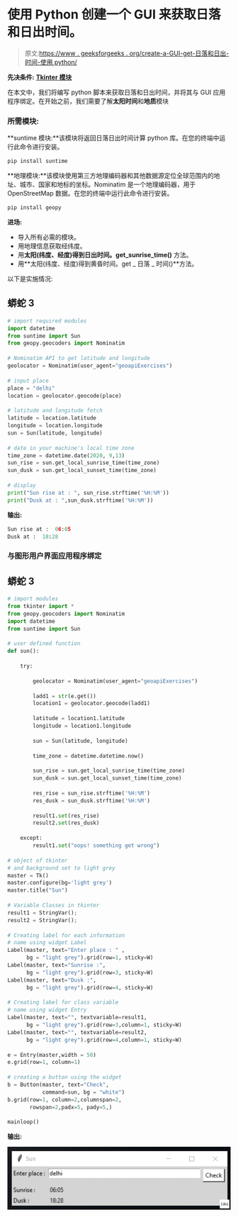 # 使用 Python 创建一个 GUI 来获取日落和日出时间。

> 原文:[https://www . geeksforgeeks . org/create-a-GUI-get-日落和日出-时间-使用 python/](https://www.geeksforgeeks.org/create-a-gui-to-get-sunset-and-sunrise-time-using-python/)

**先决条件:** [**Tkinter 模块**](https://www.geeksforgeeks.org/python-gui-tkinter/#:~:text=Python%20offers%20multiple%20options%20for,to%20create%20the%20GUI%20applications.)

在本文中，我们将编写 python 脚本来获取日落和日出时间，并将其与 GUI 应用程序绑定。在开始之前，我们需要了解**太阳时间**和**地质**模块

### 所需模块:

**suntime 模块:**该模块将返回日落日出时间计算 python 库。在您的终端中运行此命令进行安装。

```py
pip install suntime
```

**地理模块:**该模块使用第三方地理编码器和其他数据源定位全球范围内的地址、城市、国家和地标的坐标。Nominatim 是一个地理编码器，用于 OpenStreetMap 数据。在您的终端中运行此命令进行安装。

```py
pip install geopy
```

**进场:**

*   导入所有必需的模块。
*   用地理信息获取经纬度。
*   用**太阳(纬度、经度)得到日出时间。get_sunrise_time()** 方法。
*   用**太阳(纬度、经度)得到黄昏时间。get _ 日落 _ 时间()**方法。

以下是实施情况:

## 蟒蛇 3

```py
# import required modules
import datetime
from suntime import Sun
from geopy.geocoders import Nominatim

# Nominatim API to get latitude and longitude
geolocator = Nominatim(user_agent="geoapiExercises")

# input place
place = "delhi"
location = geolocator.geocode(place)

# latitude and longitude fetch
latitude = location.latitude
longitude = location.longitude
sun = Sun(latitude, longitude)

# date in your machine's local time zone
time_zone = datetime.date(2020, 9,13)
sun_rise = sun.get_local_sunrise_time(time_zone)
sun_dusk = sun.get_local_sunset_time(time_zone)

# display
print("Sun rise at : ", sun_rise.strftime('%H:%M'))
print("Dusk at : ",sun_dusk.strftime('%H:%M'))
```

**输出:**

```py
Sun rise at :  06:05
Dusk at :  18:28
```

### 与图形用户界面应用程序绑定

## 蟒蛇 3

```py
# import modules
from tkinter import *
from geopy.geocoders import Nominatim
import datetime
from suntime import Sun

# user defined function
def sun():

    try:

        geolocator = Nominatim(user_agent="geoapiExercises")

        ladd1 = str(e.get())
        location1 = geolocator.geocode(ladd1)

        latitude = location1.latitude
        longitude = location1.longitude

        sun = Sun(latitude, longitude)

        time_zone = datetime.datetime.now()

        sun_rise = sun.get_local_sunrise_time(time_zone)
        sun_dusk = sun.get_local_sunset_time(time_zone)

        res_rise = sun_rise.strftime('%H:%M')
        res_dusk = sun_dusk.strftime('%H:%M')

        result1.set(res_rise)
        result2.set(res_dusk)

    except:
        result1.set("oops! something get wrong")

# object of tkinter
# and background set to light grey
master = Tk()
master.configure(bg='light grey')
master.title("Sun")

# Variable Classes in tkinter
result1 = StringVar();
result2 = StringVar();

# Creating label for each information
# name using widget Label
Label(master, text="Enter place : " ,
      bg = "light grey").grid(row=1, sticky=W)
Label(master, text="Sunrise :",
      bg = "light grey").grid(row=3, sticky=W)
Label(master, text="Dusk :",
      bg = "light grey").grid(row=4, sticky=W)

# Creating label for class variable
# name using widget Entry
Label(master, text="", textvariable=result1,
      bg = "light grey").grid(row=3,column=1, sticky=W)
Label(master, text="", textvariable=result2,
      bg = "light grey").grid(row=4,column=1, sticky=W)

e = Entry(master,width = 50)
e.grid(row=1, column=1)

# creating a button using the widget 
b = Button(master, text="Check",
           command=sun, bg = "white")
b.grid(row=1, column=2,columnspan=2,
       rowspan=2,padx=5, pady=5,)

mainloop()
```

**输出:**

![](img/1c606c9e7dc92db337aef0f6dcd94ad6.png)